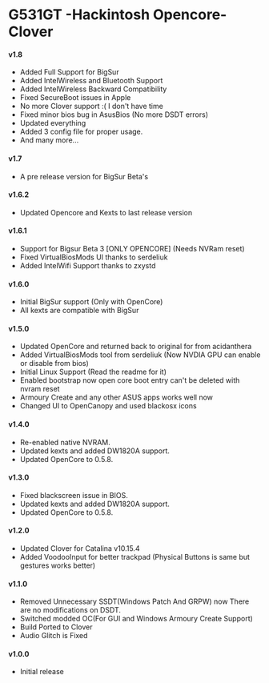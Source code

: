 G531GT -Hackintosh Opencore-Clover
====================
#### v1.8
- Added Full Support for BigSur
- Added IntelWireless and Bluetooth Support
- Added IntelWireless Backward Compatibility
- Fixed SecureBoot issues in Apple
- No more Clover support :( I don't have time
- Fixed minor bios bug in AsusBios (No more DSDT errors)
- Updated everything
- Added 3 config file for proper usage.
- And many more...

#### v1.7
- A pre release version for BigSur Beta's

#### v1.6.2
- Updated Opencore and Kexts to last release version

#### v1.6.1
- Support for Bigsur Beta 3 [ONLY OPENCORE] (Needs NVRam reset)
- Fixed VirtualBiosMods UI thanks to serdeliuk
- Added IntelWifi Support thanks to zxystd

#### v1.6.0
- Initial BigSur support (Only with OpenCore)
- All kexts are compatible with BigSur

#### v1.5.0
- Updated OpenCore and returned back to original for from acidanthera
- Added VirtualBiosMods tool from serdeliuk (Now NVDIA GPU can enable or disable from bios)
- Initial Linux Support (Read the readme for it)
- Enabled bootstrap now open core boot entry can't be deleted with nvram reset
- Armoury Create and any other ASUS apps works well now
- Changed UI to OpenCanopy and used blackosx icons

#### v1.4.0
- Re-enabled native NVRAM.
- Updated kexts and added DW1820A support.
- Updated OpenCore to 0.5.8.

#### v1.3.0
- Fixed blackscreen issue in BIOS.
- Updated kexts and added DW1820A support.
- Updated OpenCore to 0.5.8.


#### v1.2.0
- Updated Clover for Catalina v10.15.4
- Added VoodooInput for better trackpad (Physical Buttons is same but gestures works better)

#### v1.1.0
- Removed Unnecessary SSDT(Windows Patch And GRPW) now There are no modifications on DSDT.
- Switched modded OC(For GUI and Windows Armoury Create Support)
- Build Ported to Clover
- Audio Glitch is Fixed

#### v1.0.0
- Initial release
